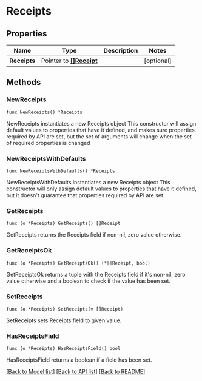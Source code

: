 # Receipts

## Properties

Name | Type | Description | Notes
------------ | ------------- | ------------- | -------------
**Receipts** | Pointer to [**[]Receipt**](Receipt.md) |  | [optional] 

## Methods

### NewReceipts

`func NewReceipts() *Receipts`

NewReceipts instantiates a new Receipts object
This constructor will assign default values to properties that have it defined,
and makes sure properties required by API are set, but the set of arguments
will change when the set of required properties is changed

### NewReceiptsWithDefaults

`func NewReceiptsWithDefaults() *Receipts`

NewReceiptsWithDefaults instantiates a new Receipts object
This constructor will only assign default values to properties that have it defined,
but it doesn't guarantee that properties required by API are set

### GetReceipts

`func (o *Receipts) GetReceipts() []Receipt`

GetReceipts returns the Receipts field if non-nil, zero value otherwise.

### GetReceiptsOk

`func (o *Receipts) GetReceiptsOk() (*[]Receipt, bool)`

GetReceiptsOk returns a tuple with the Receipts field if it's non-nil, zero value otherwise
and a boolean to check if the value has been set.

### SetReceipts

`func (o *Receipts) SetReceipts(v []Receipt)`

SetReceipts sets Receipts field to given value.

### HasReceiptsField

`func (o *Receipts) HasReceiptsField() bool`

HasReceiptsField returns a boolean if a field has been set.


[[Back to Model list]](../README.md#documentation-for-models) [[Back to API list]](../README.md#documentation-for-api-endpoints) [[Back to README]](../README.md)


